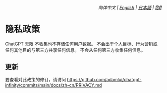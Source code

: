 <div align="right">
    <h6>
        <picture>
            <source type="image/svg+xml" media="(prefers-color-scheme: dark)" srcset="https://assets.chatgptinfinity.com/images/icons/earth/white/icon32.svg">
            <img height=14 src="https://assets.chatgptinfinity.com/images/icons/earth/black/icon32.svg">
        </picture>
        &nbsp;简体中文 |
        <a href="../PRIVACY.md">English</a> |
        <a href="../ja/PRIVACY.md">日本語</a> |
        <a href="../hi/PRIVACY.md">हिंदी</a>
    </h6>
</div>

# 隐私政策

ChatGPT 无限 不收集也不存储任何用户数据。 不会出于个人目标、行为营销或任何其他目的与第三方共享任何信息。 不会从任何第三方收集任何信息。

## 更新

要查看对此政策的修订，请访问 https://github.com/adamlui/chatgpt-infinity/commits/main/docs/zh-cn/PRIVACY.md
